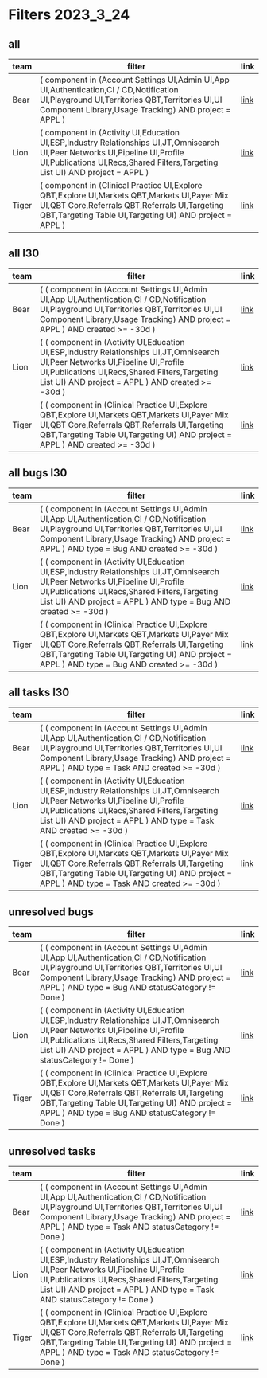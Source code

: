 # Filters 2023_3_24
## all
| team | filter | link |
| --- | --- | --- |
| Bear | ( component in (Account Settings UI,Admin UI,App UI,Authentication,CI / CD,Notification UI,Playground UI,Territories QBT,Territories UI,UI Component Library,Usage Tracking) AND project = APPL ) | [link](https://acuitymd.atlassian.net/issues/?jql=(%20component%20in%20(Account%20Settings%20UI,Admin%20UI,App%20UI,Authentication,CI%20/%20CD,Notification%20UI,Playground%20UI,Territories%20QBT,Territories%20UI,UI%20Component%20Library,Usage%20Tracking)%20AND%20project%20=%20APPL%20)) |
| Lion | ( component in (Activity UI,Education UI,ESP,Industry Relationships UI,JT,Omnisearch UI,Peer Networks UI,Pipeline UI,Profile UI,Publications UI,Recs,Shared Filters,Targeting List UI) AND project = APPL ) | [link](https://acuitymd.atlassian.net/issues/?jql=(%20component%20in%20(Activity%20UI,Education%20UI,ESP,Industry%20Relationships%20UI,JT,Omnisearch%20UI,Peer%20Networks%20UI,Pipeline%20UI,Profile%20UI,Publications%20UI,Recs,Shared%20Filters,Targeting%20List%20UI)%20AND%20project%20=%20APPL%20)) |
| Tiger | ( component in (Clinical Practice UI,Explore QBT,Explore UI,Markets QBT,Markets UI,Payer Mix UI,QBT Core,Referrals QBT,Referrals UI,Targeting QBT,Targeting Table UI,Targeting UI) AND project = APPL ) | [link](https://acuitymd.atlassian.net/issues/?jql=(%20component%20in%20(Clinical%20Practice%20UI,Explore%20QBT,Explore%20UI,Markets%20QBT,Markets%20UI,Payer%20Mix%20UI,QBT%20Core,Referrals%20QBT,Referrals%20UI,Targeting%20QBT,Targeting%20Table%20UI,Targeting%20UI)%20AND%20project%20=%20APPL%20)) |

## all l30
| team | filter | link |
| --- | --- | --- |
| Bear | ( ( component in (Account Settings UI,Admin UI,App UI,Authentication,CI / CD,Notification UI,Playground UI,Territories QBT,Territories UI,UI Component Library,Usage Tracking) AND project = APPL ) AND created >= -30d ) | [link](https://acuitymd.atlassian.net/issues/?jql=(%20(%20component%20in%20(Account%20Settings%20UI,Admin%20UI,App%20UI,Authentication,CI%20/%20CD,Notification%20UI,Playground%20UI,Territories%20QBT,Territories%20UI,UI%20Component%20Library,Usage%20Tracking)%20AND%20project%20=%20APPL%20)%20AND%20created%20%3E=%20-30d%20)) |
| Lion | ( ( component in (Activity UI,Education UI,ESP,Industry Relationships UI,JT,Omnisearch UI,Peer Networks UI,Pipeline UI,Profile UI,Publications UI,Recs,Shared Filters,Targeting List UI) AND project = APPL ) AND created >= -30d ) | [link](https://acuitymd.atlassian.net/issues/?jql=(%20(%20component%20in%20(Activity%20UI,Education%20UI,ESP,Industry%20Relationships%20UI,JT,Omnisearch%20UI,Peer%20Networks%20UI,Pipeline%20UI,Profile%20UI,Publications%20UI,Recs,Shared%20Filters,Targeting%20List%20UI)%20AND%20project%20=%20APPL%20)%20AND%20created%20%3E=%20-30d%20)) |
| Tiger | ( ( component in (Clinical Practice UI,Explore QBT,Explore UI,Markets QBT,Markets UI,Payer Mix UI,QBT Core,Referrals QBT,Referrals UI,Targeting QBT,Targeting Table UI,Targeting UI) AND project = APPL ) AND created >= -30d ) | [link](https://acuitymd.atlassian.net/issues/?jql=(%20(%20component%20in%20(Clinical%20Practice%20UI,Explore%20QBT,Explore%20UI,Markets%20QBT,Markets%20UI,Payer%20Mix%20UI,QBT%20Core,Referrals%20QBT,Referrals%20UI,Targeting%20QBT,Targeting%20Table%20UI,Targeting%20UI)%20AND%20project%20=%20APPL%20)%20AND%20created%20%3E=%20-30d%20)) |

## all bugs l30
| team | filter | link |
| --- | --- | --- |
| Bear | ( ( component in (Account Settings UI,Admin UI,App UI,Authentication,CI / CD,Notification UI,Playground UI,Territories QBT,Territories UI,UI Component Library,Usage Tracking) AND project = APPL ) AND type = Bug AND created >= -30d ) | [link](https://acuitymd.atlassian.net/issues/?jql=(%20(%20component%20in%20(Account%20Settings%20UI,Admin%20UI,App%20UI,Authentication,CI%20/%20CD,Notification%20UI,Playground%20UI,Territories%20QBT,Territories%20UI,UI%20Component%20Library,Usage%20Tracking)%20AND%20project%20=%20APPL%20)%20AND%20type%20=%20Bug%20AND%20created%20%3E=%20-30d%20)) |
| Lion | ( ( component in (Activity UI,Education UI,ESP,Industry Relationships UI,JT,Omnisearch UI,Peer Networks UI,Pipeline UI,Profile UI,Publications UI,Recs,Shared Filters,Targeting List UI) AND project = APPL ) AND type = Bug AND created >= -30d ) | [link](https://acuitymd.atlassian.net/issues/?jql=(%20(%20component%20in%20(Activity%20UI,Education%20UI,ESP,Industry%20Relationships%20UI,JT,Omnisearch%20UI,Peer%20Networks%20UI,Pipeline%20UI,Profile%20UI,Publications%20UI,Recs,Shared%20Filters,Targeting%20List%20UI)%20AND%20project%20=%20APPL%20)%20AND%20type%20=%20Bug%20AND%20created%20%3E=%20-30d%20)) |
| Tiger | ( ( component in (Clinical Practice UI,Explore QBT,Explore UI,Markets QBT,Markets UI,Payer Mix UI,QBT Core,Referrals QBT,Referrals UI,Targeting QBT,Targeting Table UI,Targeting UI) AND project = APPL ) AND type = Bug AND created >= -30d ) | [link](https://acuitymd.atlassian.net/issues/?jql=(%20(%20component%20in%20(Clinical%20Practice%20UI,Explore%20QBT,Explore%20UI,Markets%20QBT,Markets%20UI,Payer%20Mix%20UI,QBT%20Core,Referrals%20QBT,Referrals%20UI,Targeting%20QBT,Targeting%20Table%20UI,Targeting%20UI)%20AND%20project%20=%20APPL%20)%20AND%20type%20=%20Bug%20AND%20created%20%3E=%20-30d%20)) |

## all tasks l30
| team | filter | link |
| --- | --- | --- |
| Bear | ( ( component in (Account Settings UI,Admin UI,App UI,Authentication,CI / CD,Notification UI,Playground UI,Territories QBT,Territories UI,UI Component Library,Usage Tracking) AND project = APPL ) AND type = Task AND created >= -30d ) | [link](https://acuitymd.atlassian.net/issues/?jql=(%20(%20component%20in%20(Account%20Settings%20UI,Admin%20UI,App%20UI,Authentication,CI%20/%20CD,Notification%20UI,Playground%20UI,Territories%20QBT,Territories%20UI,UI%20Component%20Library,Usage%20Tracking)%20AND%20project%20=%20APPL%20)%20AND%20type%20=%20Task%20AND%20created%20%3E=%20-30d%20)) |
| Lion | ( ( component in (Activity UI,Education UI,ESP,Industry Relationships UI,JT,Omnisearch UI,Peer Networks UI,Pipeline UI,Profile UI,Publications UI,Recs,Shared Filters,Targeting List UI) AND project = APPL ) AND type = Task AND created >= -30d ) | [link](https://acuitymd.atlassian.net/issues/?jql=(%20(%20component%20in%20(Activity%20UI,Education%20UI,ESP,Industry%20Relationships%20UI,JT,Omnisearch%20UI,Peer%20Networks%20UI,Pipeline%20UI,Profile%20UI,Publications%20UI,Recs,Shared%20Filters,Targeting%20List%20UI)%20AND%20project%20=%20APPL%20)%20AND%20type%20=%20Task%20AND%20created%20%3E=%20-30d%20)) |
| Tiger | ( ( component in (Clinical Practice UI,Explore QBT,Explore UI,Markets QBT,Markets UI,Payer Mix UI,QBT Core,Referrals QBT,Referrals UI,Targeting QBT,Targeting Table UI,Targeting UI) AND project = APPL ) AND type = Task AND created >= -30d ) | [link](https://acuitymd.atlassian.net/issues/?jql=(%20(%20component%20in%20(Clinical%20Practice%20UI,Explore%20QBT,Explore%20UI,Markets%20QBT,Markets%20UI,Payer%20Mix%20UI,QBT%20Core,Referrals%20QBT,Referrals%20UI,Targeting%20QBT,Targeting%20Table%20UI,Targeting%20UI)%20AND%20project%20=%20APPL%20)%20AND%20type%20=%20Task%20AND%20created%20%3E=%20-30d%20)) |

## unresolved bugs
| team | filter | link |
| --- | --- | --- |
| Bear | ( ( component in (Account Settings UI,Admin UI,App UI,Authentication,CI / CD,Notification UI,Playground UI,Territories QBT,Territories UI,UI Component Library,Usage Tracking) AND project = APPL ) AND type = Bug AND statusCategory != Done ) | [link](https://acuitymd.atlassian.net/issues/?jql=(%20(%20component%20in%20(Account%20Settings%20UI,Admin%20UI,App%20UI,Authentication,CI%20/%20CD,Notification%20UI,Playground%20UI,Territories%20QBT,Territories%20UI,UI%20Component%20Library,Usage%20Tracking)%20AND%20project%20=%20APPL%20)%20AND%20type%20=%20Bug%20AND%20statusCategory%20!=%20Done%20)) |
| Lion | ( ( component in (Activity UI,Education UI,ESP,Industry Relationships UI,JT,Omnisearch UI,Peer Networks UI,Pipeline UI,Profile UI,Publications UI,Recs,Shared Filters,Targeting List UI) AND project = APPL ) AND type = Bug AND statusCategory != Done ) | [link](https://acuitymd.atlassian.net/issues/?jql=(%20(%20component%20in%20(Activity%20UI,Education%20UI,ESP,Industry%20Relationships%20UI,JT,Omnisearch%20UI,Peer%20Networks%20UI,Pipeline%20UI,Profile%20UI,Publications%20UI,Recs,Shared%20Filters,Targeting%20List%20UI)%20AND%20project%20=%20APPL%20)%20AND%20type%20=%20Bug%20AND%20statusCategory%20!=%20Done%20)) |
| Tiger | ( ( component in (Clinical Practice UI,Explore QBT,Explore UI,Markets QBT,Markets UI,Payer Mix UI,QBT Core,Referrals QBT,Referrals UI,Targeting QBT,Targeting Table UI,Targeting UI) AND project = APPL ) AND type = Bug AND statusCategory != Done ) | [link](https://acuitymd.atlassian.net/issues/?jql=(%20(%20component%20in%20(Clinical%20Practice%20UI,Explore%20QBT,Explore%20UI,Markets%20QBT,Markets%20UI,Payer%20Mix%20UI,QBT%20Core,Referrals%20QBT,Referrals%20UI,Targeting%20QBT,Targeting%20Table%20UI,Targeting%20UI)%20AND%20project%20=%20APPL%20)%20AND%20type%20=%20Bug%20AND%20statusCategory%20!=%20Done%20)) |

## unresolved tasks
| team | filter | link |
| --- | --- | --- |
| Bear | ( ( component in (Account Settings UI,Admin UI,App UI,Authentication,CI / CD,Notification UI,Playground UI,Territories QBT,Territories UI,UI Component Library,Usage Tracking) AND project = APPL ) AND type = Task AND statusCategory != Done ) | [link](https://acuitymd.atlassian.net/issues/?jql=(%20(%20component%20in%20(Account%20Settings%20UI,Admin%20UI,App%20UI,Authentication,CI%20/%20CD,Notification%20UI,Playground%20UI,Territories%20QBT,Territories%20UI,UI%20Component%20Library,Usage%20Tracking)%20AND%20project%20=%20APPL%20)%20AND%20type%20=%20Task%20AND%20statusCategory%20!=%20Done%20)) |
| Lion | ( ( component in (Activity UI,Education UI,ESP,Industry Relationships UI,JT,Omnisearch UI,Peer Networks UI,Pipeline UI,Profile UI,Publications UI,Recs,Shared Filters,Targeting List UI) AND project = APPL ) AND type = Task AND statusCategory != Done ) | [link](https://acuitymd.atlassian.net/issues/?jql=(%20(%20component%20in%20(Activity%20UI,Education%20UI,ESP,Industry%20Relationships%20UI,JT,Omnisearch%20UI,Peer%20Networks%20UI,Pipeline%20UI,Profile%20UI,Publications%20UI,Recs,Shared%20Filters,Targeting%20List%20UI)%20AND%20project%20=%20APPL%20)%20AND%20type%20=%20Task%20AND%20statusCategory%20!=%20Done%20)) |
| Tiger | ( ( component in (Clinical Practice UI,Explore QBT,Explore UI,Markets QBT,Markets UI,Payer Mix UI,QBT Core,Referrals QBT,Referrals UI,Targeting QBT,Targeting Table UI,Targeting UI) AND project = APPL ) AND type = Task AND statusCategory != Done ) | [link](https://acuitymd.atlassian.net/issues/?jql=(%20(%20component%20in%20(Clinical%20Practice%20UI,Explore%20QBT,Explore%20UI,Markets%20QBT,Markets%20UI,Payer%20Mix%20UI,QBT%20Core,Referrals%20QBT,Referrals%20UI,Targeting%20QBT,Targeting%20Table%20UI,Targeting%20UI)%20AND%20project%20=%20APPL%20)%20AND%20type%20=%20Task%20AND%20statusCategory%20!=%20Done%20)) |
